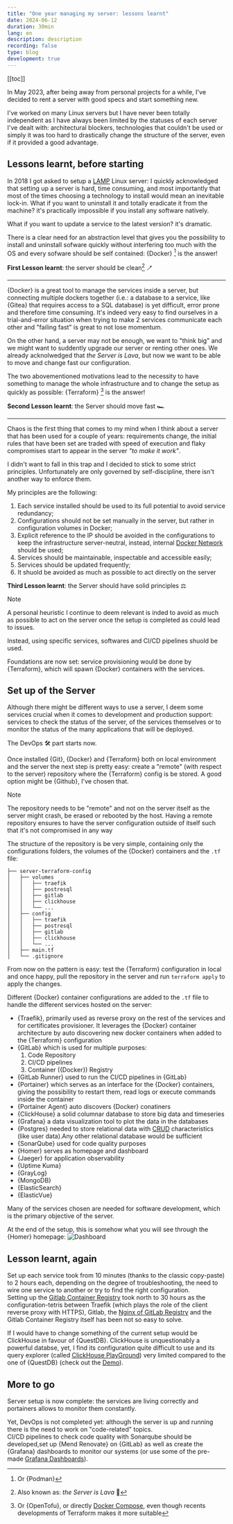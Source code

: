 ```yaml
---
title: "One year managing my server: lessons learnt"
date: 2024-06-12
duration: 30min
lang: en
description: description
recording: false
type: blog
development: true
---
```


[[toc]]

In May 2023, after being away from personal projects for a while, I've decided to rent a server with good specs and start something new.

I've worked on many Linux servers but I have never been totally independent as I have always been limited by the statuses of each server I've dealt with: architectural blockers, technologies that couldn't be used or simply it was too hard to drastically change the structure of the server, even if it provided a good advantage.

## Lessons learnt, before starting

In 2018 I got asked to setup a [LAMP](https://www.digitalocean.com/community/tutorials/how-to-install-lamp-stack-on-ubuntu) Linux server: I quickly acknowledged that setting up a server is hard, time consuming, and most importantly that most of the times choosing a technology to install would mean an inevitable lock-in. What if you want to uninstall it and totally eradicate it from the machine? it's practically impossible if you install any software natively.

What if you want to update a service to the latest version? it's dramatic.

There is a clear need for an abstraction level that gives you the possibility to install and uninstall sofware quickly without interfering too much with the OS and every sofware should be self contained: {Docker} [^1] is the answer!

**First Lesson learnt**: the server should be clean[^2] 🪥

----

{Docker} is a great tool to manage the services inside a server, but connecting multiple dockers together (i.e.: a database to a service, like {Gitea} that requires access to a SQL database) is yet difficult, error prone and therefore time consuming.
It's indeed very easy to find ourselves in a trial-and-error situation when trying to make 2 services communicate each other and "failing fast" is great to not lose momentum.

On the other hand, a server may not be enough, we want to "think big" and we might want to suddently upgrade our server or renting other ones. We already acknolwedged that _the Server is Lava_, but now we want to be able to move and change fast our configuration.

The two abovementioned motivations lead to the necessity to have something to manage the whole infrastructure and to change the setup as quickly as possible: {Terraform} [^3] is the answer!

**Second Lesson learnt**: the Server should move fast 🏎️

----

Chaos is the first thing that comes to my mind when I think about a server that has been used for a couple of years: requirements change, the initial rules that have been set are traded with speed of execution and flaky compromises start to appear in the server _"to make it work"_.

I didn't want to fall in this trap and I decided to stick to some strict principles. Unfortunately are only governed by self-discipline, there isn't another way to enforce them.

My principles are the following:
1. Each service installed should be used to its full potential to avoid service redundancy;
1. Configurations should not be set manually in the server, but rather in configuration volumes in Docker;
1. Explicit reference to the IP should be avoided in the configurations to keep the infrastructure server-neutral, instead, internal [Docker Network](https://docs.docker.com/network/) should be used;
1. Services should be maintainable, inspectable and accessible easily;
1. Services should be updated frequently; 
1. It shuold be avoided as much as possible to act directly on the server

**Third Lesson learnt**: the Server should have solid principles ⚖️

> [!NOTE]  
> A personal heuristic I continue to deem relevant is inded to avoid as much as possible to act on the server once the setup is completed as could lead to issues.
>
> Instead, using specific services, softwares and CI/CD pipelines shuold be used. 


Foundations are now set: service provisioning would be done by {Terraform}, which will spawn {Docker} containers with the services. 

## Set up of the Server

Although there might be different ways to use a server, I deem some services crucial when it comes to development and production support: services to check the status of the server, of the services themselves or to monitor the status of the many applications that will be deployed. 

The DevOps 🛠️ part starts now.

Once installed {Git}, {Docker} and {Terraform} both on local environment and the server the next step is pretty easy: create a "remote" (with respect to the server) repository where the {Terraform} config is be stored. A good option might be {Github}, I've chosen that.


> [!NOTE]  
> The repository needs to be "remote" and not on the server itself as the server might crash, be erased or rebooted by the host. Having a remote repository ensures to have the server configuration outside of itself such that it's not compromised in any way

The structure of the repository is be very simple, containing only the configurations folders, the volumes of the {Docker} containers and the `.tf` file:

```
├── server-terraform-config
│   ├── volumes
│   │   ├── traefik
│   │   ├── postresql
│   │   ├── gitlab
│   │   ├── clickhouse 
│   │   └── ...
│   ├── config
│   │   ├── traefik
│   │   ├── postresql
│   │   ├── gitlab
│   │   ├── clickhouse 
│   │   └── ...
│   ├── main.tf
│   └── .gitignore
```

From now on the pattern is easy: test the {Terraform} configuration in local and once happy, pull the repository in the server and run `terraform apply` to apply the changes.

Different {Docker} container configurations are added to the `.tf` file to handle the different services hosted on the server:
* {Traefik}, primarily used as reverse proxy on the rest of the services and for certificates provisioner. It leverages the {Docker} container architecture by auto discovering new docker containers when added to the {Terraform} configuration
* {GitLab} which is used for multiple purposes:
  1. Code Repository
  1. CI/CD pipelines
  1. Container \({Docker}\) Registry
* {GitLab Runner} used to run  the CI/CD pipelines in {GitLab}
* {Portainer} which serves as an interface for the {Docker} containers, giving the possibility to restart them, read logs or execute commands inside the container
* {Portainer Agent} auto discovers {Docker} conatiners 
* {ClickHouse} a solid columnar database to store big data and timeseries
* {Grafana} a data visualization tool to plot the data in the databases
* {Postgres} needed to store relational data with [CRUD](https://en.wikipedia.org/wiki/Create,_read,_update_and_delete) characteristics (like user data).Any other relational database would be sufficient
* {SonarQube} used for code quality purposes 
* {Homer} serves as homepage and dashboard
* {Jaeger} for application observability
* {Uptime Kuma}
* {GrayLog}
* {MongoDB}
* {ElasticSearch}
* {ElasticVue}

Many of the services chosen are needed for software development, which is the primary objective of the server.

At the end of the setup, this is somehow what you will see through the {Homer} homepage: 
![Dashboard](/dashboard-server.png)
## Lesson learnt, again

Set up each service took from 10 minutes (thanks to the classic copy-paste) to 2 hours each, depending on the degree of troubleshooting, the need to wire one service to another or try to find the right configuration.  
Setting up the [Gitlab Container Registry](https://docs.gitlab.com/ee/user/packages/container_registry/) took north to 30 hours as the configuration-tetris between Traefik (which plays the role of the client reverse proxy with HTTPS), Gitlab, the [Nginx of GitLab Registry](https://docs.gitlab.com/ee/administration/packages/container_registry.html) and the Gitlab Container Registry itself has been not so easy to solve.  

If I would have to change something of the current setup would be ClickHouse in favour of {QuestDB}. 
ClickHouse is unquestionably a powerful databse, yet, I find its configuration quite difficult to use and its query explorer (called [ClickHouse PlayGround](https://play.clickhouse.com/play?user=play)) very limited compared to the one of {QuestDB} (check out the [Demo](https://demo.questdb.io/)).
## More to go


Server setup is now complete: the services are living correctly and portainers allows to monitor them constantly. 

Yet, DevOps is not completed yet: although the server is up and running there is the need to work on "code-related" topics.  
CI/CD pipelines to check code quality with Sonarqube should be developed,set up {Mend Renovate} on {GitLab} as well as create the {Grafana} dashboards to monitor our systems (or use some of the pre-made [Grafana Dashboards](https://grafana.com/grafana/dashboards/)). 

[^1]: Or {Podman}
[^2]: Also known as: _the Server is Lava_ 🌋
[^3]: Or {OpenTofu}, or directly [Docker Compose](https://docs.docker.com/compose/), even though recents developments of Terraform makes it more suitable
